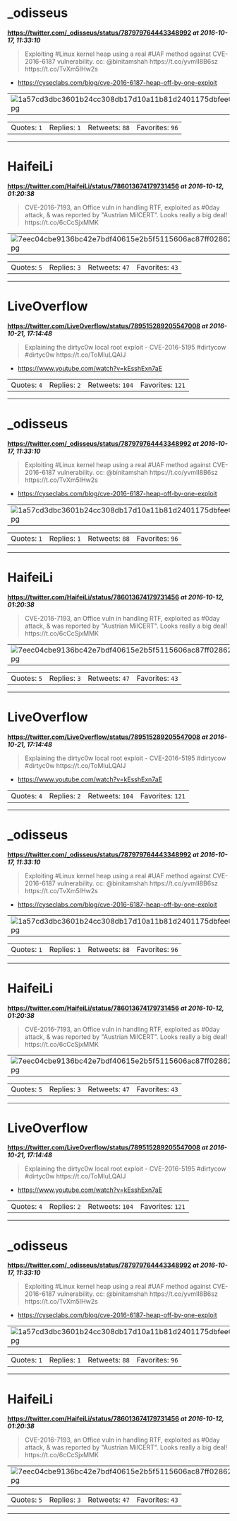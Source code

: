 # _odisseus
**https://twitter.com/_odisseus/status/787979764443348992 _at 2016-10-17, 11:33:10_**
<blockquote>
Exploiting #Linux kernel heap using a real #UAF method against CVE-2016-6187 vulnerability. cc: @binitamshah https://t.co/yvmII8B6sz https://t.co/TvXm5IHw2s
</blockquote>

* https://cyseclabs.com/blog/cve-2016-6187-heap-off-by-one-exploit

<table><tr>
<td><img src="pictures/1a57cd3dbc3601b24cc308db17d10a11b81d2401175dbfee0f2f85ab69c13d28.jpg" alt="1a57cd3dbc3601b24cc308db17d10a11b81d2401175dbfee0f2f85ab69c13d28.jpg"></td>
</table></tr>
<table><tr>
<td>Quotes: <code>1</code></td>
<td>Replies: <code>1</code></td>
<td>Retweets: <code>88</code></td>
<td>Favorites: <code>96</code></td>
</tr></table>

---

# HaifeiLi
**https://twitter.com/HaifeiLi/status/786013674179731456 _at 2016-10-12, 01:20:38_**
<blockquote>
CVE-2016-7193, an Office vuln in handling RTF, exploited as #0day attack, &amp; was reported by "Austrian MilCERT". Looks really a big deal! https://t.co/6cCcSjxMMK
</blockquote>

<table><tr>
<td><img src="pictures/7eec04cbe9136bc42e7bdf40615e2b5f5115606ac87ff02862fbab6d56572cb4.jpg" alt="7eec04cbe9136bc42e7bdf40615e2b5f5115606ac87ff02862fbab6d56572cb4.jpg"></td>
</table></tr>
<table><tr>
<td>Quotes: <code>5</code></td>
<td>Replies: <code>3</code></td>
<td>Retweets: <code>47</code></td>
<td>Favorites: <code>43</code></td>
</tr></table>

---

# LiveOverflow
**https://twitter.com/LiveOverflow/status/789515289205547008 _at 2016-10-21, 17:14:48_**
<blockquote>
Explaining the dirtyc0w local root exploit - CVE-2016-5195 #dirtycow #dirtyc0w
https://t.co/ToMIuLQAIJ
</blockquote>

* https://www.youtube.com/watch?v=kEsshExn7aE

<table><tr>
<td>Quotes: <code>4</code></td>
<td>Replies: <code>2</code></td>
<td>Retweets: <code>104</code></td>
<td>Favorites: <code>121</code></td>
</tr></table>

---

# _odisseus
**https://twitter.com/_odisseus/status/787979764443348992 _at 2016-10-17, 11:33:10_**
<blockquote>
Exploiting #Linux kernel heap using a real #UAF method against CVE-2016-6187 vulnerability. cc: @binitamshah https://t.co/yvmII8B6sz https://t.co/TvXm5IHw2s
</blockquote>

* https://cyseclabs.com/blog/cve-2016-6187-heap-off-by-one-exploit

<table><tr>
<td><img src="pictures/1a57cd3dbc3601b24cc308db17d10a11b81d2401175dbfee0f2f85ab69c13d28.jpg" alt="1a57cd3dbc3601b24cc308db17d10a11b81d2401175dbfee0f2f85ab69c13d28.jpg"></td>
</table></tr>
<table><tr>
<td>Quotes: <code>1</code></td>
<td>Replies: <code>1</code></td>
<td>Retweets: <code>88</code></td>
<td>Favorites: <code>96</code></td>
</tr></table>

---

# HaifeiLi
**https://twitter.com/HaifeiLi/status/786013674179731456 _at 2016-10-12, 01:20:38_**
<blockquote>
CVE-2016-7193, an Office vuln in handling RTF, exploited as #0day attack, &amp; was reported by "Austrian MilCERT". Looks really a big deal! https://t.co/6cCcSjxMMK
</blockquote>

<table><tr>
<td><img src="pictures/7eec04cbe9136bc42e7bdf40615e2b5f5115606ac87ff02862fbab6d56572cb4.jpg" alt="7eec04cbe9136bc42e7bdf40615e2b5f5115606ac87ff02862fbab6d56572cb4.jpg"></td>
</table></tr>
<table><tr>
<td>Quotes: <code>5</code></td>
<td>Replies: <code>3</code></td>
<td>Retweets: <code>47</code></td>
<td>Favorites: <code>43</code></td>
</tr></table>

---

# LiveOverflow
**https://twitter.com/LiveOverflow/status/789515289205547008 _at 2016-10-21, 17:14:48_**
<blockquote>
Explaining the dirtyc0w local root exploit - CVE-2016-5195 #dirtycow #dirtyc0w
https://t.co/ToMIuLQAIJ
</blockquote>

* https://www.youtube.com/watch?v=kEsshExn7aE

<table><tr>
<td>Quotes: <code>4</code></td>
<td>Replies: <code>2</code></td>
<td>Retweets: <code>104</code></td>
<td>Favorites: <code>121</code></td>
</tr></table>

---

# _odisseus
**https://twitter.com/_odisseus/status/787979764443348992 _at 2016-10-17, 11:33:10_**
<blockquote>
Exploiting #Linux kernel heap using a real #UAF method against CVE-2016-6187 vulnerability. cc: @binitamshah https://t.co/yvmII8B6sz https://t.co/TvXm5IHw2s
</blockquote>

* https://cyseclabs.com/blog/cve-2016-6187-heap-off-by-one-exploit

<table><tr>
<td><img src="pictures/1a57cd3dbc3601b24cc308db17d10a11b81d2401175dbfee0f2f85ab69c13d28.jpg" alt="1a57cd3dbc3601b24cc308db17d10a11b81d2401175dbfee0f2f85ab69c13d28.jpg"></td>
</table></tr>
<table><tr>
<td>Quotes: <code>1</code></td>
<td>Replies: <code>1</code></td>
<td>Retweets: <code>88</code></td>
<td>Favorites: <code>96</code></td>
</tr></table>

---

# HaifeiLi
**https://twitter.com/HaifeiLi/status/786013674179731456 _at 2016-10-12, 01:20:38_**
<blockquote>
CVE-2016-7193, an Office vuln in handling RTF, exploited as #0day attack, &amp; was reported by "Austrian MilCERT". Looks really a big deal! https://t.co/6cCcSjxMMK
</blockquote>

<table><tr>
<td><img src="pictures/7eec04cbe9136bc42e7bdf40615e2b5f5115606ac87ff02862fbab6d56572cb4.jpg" alt="7eec04cbe9136bc42e7bdf40615e2b5f5115606ac87ff02862fbab6d56572cb4.jpg"></td>
</table></tr>
<table><tr>
<td>Quotes: <code>5</code></td>
<td>Replies: <code>3</code></td>
<td>Retweets: <code>47</code></td>
<td>Favorites: <code>43</code></td>
</tr></table>

---

# LiveOverflow
**https://twitter.com/LiveOverflow/status/789515289205547008 _at 2016-10-21, 17:14:48_**
<blockquote>
Explaining the dirtyc0w local root exploit - CVE-2016-5195 #dirtycow #dirtyc0w
https://t.co/ToMIuLQAIJ
</blockquote>

* https://www.youtube.com/watch?v=kEsshExn7aE

<table><tr>
<td>Quotes: <code>4</code></td>
<td>Replies: <code>2</code></td>
<td>Retweets: <code>104</code></td>
<td>Favorites: <code>121</code></td>
</tr></table>

---

# _odisseus
**https://twitter.com/_odisseus/status/787979764443348992 _at 2016-10-17, 11:33:10_**
<blockquote>
Exploiting #Linux kernel heap using a real #UAF method against CVE-2016-6187 vulnerability. cc: @binitamshah https://t.co/yvmII8B6sz https://t.co/TvXm5IHw2s
</blockquote>

* https://cyseclabs.com/blog/cve-2016-6187-heap-off-by-one-exploit

<table><tr>
<td><img src="pictures/1a57cd3dbc3601b24cc308db17d10a11b81d2401175dbfee0f2f85ab69c13d28.jpg" alt="1a57cd3dbc3601b24cc308db17d10a11b81d2401175dbfee0f2f85ab69c13d28.jpg"></td>
</table></tr>
<table><tr>
<td>Quotes: <code>1</code></td>
<td>Replies: <code>1</code></td>
<td>Retweets: <code>88</code></td>
<td>Favorites: <code>96</code></td>
</tr></table>

---

# HaifeiLi
**https://twitter.com/HaifeiLi/status/786013674179731456 _at 2016-10-12, 01:20:38_**
<blockquote>
CVE-2016-7193, an Office vuln in handling RTF, exploited as #0day attack, &amp; was reported by "Austrian MilCERT". Looks really a big deal! https://t.co/6cCcSjxMMK
</blockquote>

<table><tr>
<td><img src="pictures/7eec04cbe9136bc42e7bdf40615e2b5f5115606ac87ff02862fbab6d56572cb4.jpg" alt="7eec04cbe9136bc42e7bdf40615e2b5f5115606ac87ff02862fbab6d56572cb4.jpg"></td>
</table></tr>
<table><tr>
<td>Quotes: <code>5</code></td>
<td>Replies: <code>3</code></td>
<td>Retweets: <code>47</code></td>
<td>Favorites: <code>43</code></td>
</tr></table>

---

